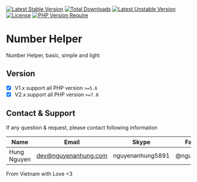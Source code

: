 [![Latest Stable Version](http://poser.pugx.org/nguyenanhung/number-helper/v)](https://packagist.org/packages/nguyenanhung/number-helper) [![Total Downloads](http://poser.pugx.org/nguyenanhung/number-helper/downloads)](https://packagist.org/packages/nguyenanhung/number-helper) [![Latest Unstable Version](http://poser.pugx.org/nguyenanhung/number-helper/v/unstable)](https://packagist.org/packages/nguyenanhung/number-helper) [![License](http://poser.pugx.org/nguyenanhung/number-helper/license)](https://packagist.org/packages/nguyenanhung/number-helper) [![PHP Version Require](http://poser.pugx.org/nguyenanhung/number-helper/require/php)](https://packagist.org/packages/nguyenanhung/number-helper)

# Number Helper

Number Helper, basic, simple and light

## Version

- [x] V1.x support all PHP version `>=5.6`
- [x] V2.x support all PHP version `>=7.0`

## Contact & Support

If any question & request, please contact following information

| Name        | Email                | Skype            | Facebook      |
|-------------|----------------------|------------------|---------------|
| Hung Nguyen | dev@nguyenanhung.com | nguyenanhung5891 | @nguyenanhung |

From Vietnam with Love <3
